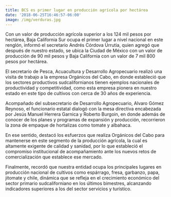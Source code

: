 ```yaml
---
title: BCS es primer lugar en producción agrícola por hectárea
date: '2018-06-25T16:46:57-06:00'
image: /img/verduras.jpg
---
```

Con un valor de producción agrícola superior a los 124 mil pesos por hectárea, Baja California Sur ocupa el primer lugar a nivel nacional en este renglón, informó el secretario Andrés Córdova Urrutia, quien agregó que después de nuestro estado, se ubica la Ciudad de México con un valor de producción de 90 mil pesos y Baja California con un valor de 7 mil 800 pesos por hectárea.

El secretario de Pesca, Acuacultura y Desarrollo Agropecuario realizó una visita de trabajo a la empresa Orgánicos del Cabo, en donde estableció que los sectores productivos sudcalifornianos tienen ejemplos nacionales de productividad y competitividad, como esta empresa pionera en nuestro estado en este tipo de cultivos con cerca de 30 años de experiencia.

Acompañado del subsecretario de Desarrollo Agropecuario, Alvaro Gómez Reynoso, el funcionario estatal dialogó con la mesa directiva encabezada por Jesús Manuel Herrera Garnica y Roberto Burgoin, en donde además de conocer de los planes y programas de expansión y producción, recorrieron la zona de empaque de hortalizas como tomate y albahaca.

En ese sentido, destacó los esfuerzos que realiza Orgánicos del Cabo para mantenerse en este segmento de la producción agrícola, la cual es altamente exigente de calidad y sanidad, por lo que estableció el compromiso institucional de acompañamiento ante los nuevos retos de comercialización que establece ese mercado.

Finalmente, recordó que nuestra entidad ocupa los principales lugares en producción nacional de cultivos como espárrago, fresa, garbanzo, papa, jitomate y chile, dinámica que se refleja en el crecimiento económico del sector primario sudcaliforniano en los últimos bimestres, alcanzando indicadores superiores a los del sector servicios y turístico.
